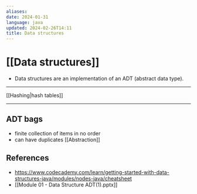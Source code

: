 ```yaml
---
aliases: 
date: 2024-01-31
language: java
updated: 2024-02-26T14:11
title: Data structures
---
```

# [[Data structures]]
- Data structures are an implementation of an ADT (abstract data type).

___
[[Hashing|hash tables]]


___
## ADT bags
- finite collection of items in no order
- can have duplicates
[[Abstraction]]
## References
- https://www.codecademy.com/learn/getting-started-with-data-structures-java/modules/nodes-java/cheatsheet
- [[Module 01 - Data Structure ADT(1).pptx]]
